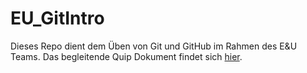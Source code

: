 # EU_GitIntro

Dieses Repo dient dem Üben von Git und GitHub im Rahmen des E&U Teams.
Das begleitende Quip Dokument findet sich [hier](https://eigenherd.quip.com/0PwcATm7mEAx/Git-Into-EU).
